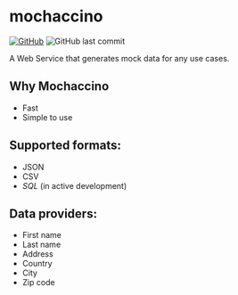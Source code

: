 # mochaccino
[![GitHub](https://img.shields.io/github/license/panilya/mochaccino)](https://opensource.org/licenses/MIT)
![GitHub last commit](https://img.shields.io/github/last-commit/panilya/mochaccino)

A Web Service that generates mock data for any use cases.

## Why Mochaccino
- Fast
- Simple to use

## Supported formats:
- JSON
- CSV
- *SQL* (in active development)

## Data providers:

- First name
- Last name
- Address
- Country
- City
- Zip code
